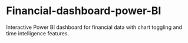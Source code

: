 # Financial-dashboard-power-BI
Interactive Power BI dashboard for financial data with chart toggling and time intelligence features.
